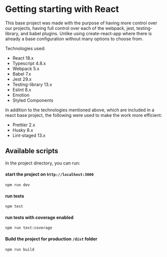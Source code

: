 # Getting starting with React

This base project was made with the purpose of having more control
over our projects, having full control over each of the webpack,
jest, testing-library, and babel plugins.
Unlike using create-react-app where there is already a
base configuration without many options to choose from.

Technologies used:

- React 18.x
- Typescript 4.8.x
- Webpack 5.x
- Babel 7.x
- Jest 29.x
- Testing-library 13.x
- Eslint 8.x
- Emotion
- Styled Components

In addition to the technologies mentioned above, which are
included in a react base project, the following were used to make
the work more efficient:

- Prettier 2.x
- Husky 8.x
- Lint-staged 13.x

## Available scripts

In the project directory, you can run:

#### start the project on `http://localhost:3000`

```shell
npm run dev
```

#### run tests

```shell
npm test
```

#### run tests with coverage enabled

```shell
npm run test:coverage
```

#### Build the project for production `/dist` folder

```shell
npm run build
```
